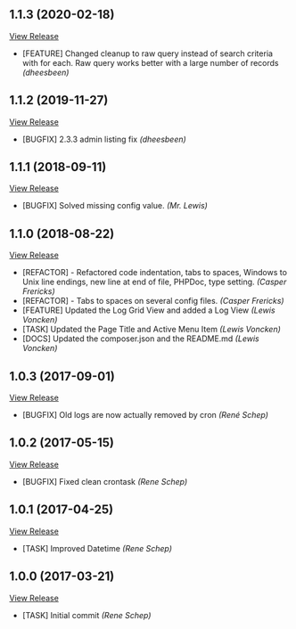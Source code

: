 ## 1.1.3 (2020-02-18)

[View Release](git@github.com:experius/magento-2-module-experius-dblogger.git/commits/tag/1.1.3)

*  [FEATURE] Changed cleanup to raw query instead of search criteria with for each. Raw query works better with a large number of records *(dheesbeen)*


## 1.1.2 (2019-11-27)

[View Release](git@github.com:experius/magento-2-module-experius-dblogger.git/commits/tag/1.1.2)

*  [BUGFIX] 2.3.3 admin listing fix *(dheesbeen)*


## 1.1.1 (2018-09-11)

[View Release](git@github.com:experius/magento-2-module-experius-dblogger.git/commits/tag/1.1.1)

*  [BUGFIX] Solved missing config value. *(Mr. Lewis)*


## 1.1.0 (2018-08-22)

[View Release](git@github.com:experius/magento-2-module-experius-dblogger.git/commits/tag/1.1.0)

*  [REFACTOR] - Refactored code indentation, tabs to spaces, Windows to Unix line endings, new line at end of file, PHPDoc, type setting. *(Casper Frericks)*
*  [REFACTOR] - Tabs to spaces on several config files. *(Casper Frericks)*
*  [FEATURE] Updated the Log Grid View and added a Log View *(Lewis Voncken)*
*  [TASK] Updated the Page Title and Active Menu Item *(Lewis Voncken)*
*  [DOCS] Updated the composer.json and the README.md *(Lewis Voncken)*


## 1.0.3 (2017-09-01)

[View Release](git@github.com:experius/magento-2-module-experius-dblogger.git/commits/tag/1.0.3)

*  [BUGFIX] Old logs are now actually removed by cron *(René Schep)*


## 1.0.2 (2017-05-15)

[View Release](git@github.com:experius/magento-2-module-experius-dblogger.git/commits/tag/1.0.2)

*  [BUGFIX] Fixed clean crontask *(Rene Schep)*


## 1.0.1 (2017-04-25)

[View Release](git@github.com:experius/magento-2-module-experius-dblogger.git/commits/tag/1.0.1)

*  [TASK] Improved Datetime *(Rene Schep)*


## 1.0.0 (2017-03-21)

[View Release](git@github.com:experius/magento-2-module-experius-dblogger.git/commits/tag/1.0.0)

*  [TASK] Initial commit *(Rene Schep)*


